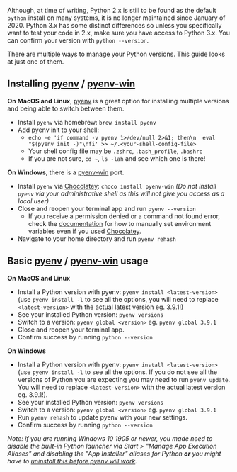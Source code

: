 Although, at time of writing, Python 2.x is still to be found as the default `python` install on many systems, it is no longer maintained since January of 2020. Python 3.x has some distinct differences so unless you specifically want to test your code in 2.x, make sure you have access to Python 3.x. You can confirm your version with `python --version`.

There are multiple ways to manage your Python versions. This guide looks at just one of them.

## Installing [pyenv](https://github.com/pyenv/pyenv) / [pyenv-win](https://github.com/pyenv-win/pyenv-win)
**On MacOS and Linux**, [pyenv](https://github.com/pyenv/pyenv) is a great option for installing multiple versions and being able to switch between them.
- Install `pyenv` via homebrew: `brew install pyenv`
- Add pyenv init to your shell:
    - `echo -e 'if command -v pyenv 1>/dev/null 2>&1; then\n  eval "$(pyenv init -)"\nfi' >> ~/.<your-shell-config-file>`
    - Your shell config file may be `.zshrc`, `.bash_profile`, `.bashrc`
    - If you are not sure, `cd ~`, `ls -lah` and see which one is there!

**On Windows**, there is a [pyenv-win](https://github.com/pyenv-win/pyenv-win) port.
- Install `pyenv` via [Chocolatey](https://chocolatey.org/): `choco install pyenv-win` _(Do not install `pyenv` via your administrative shell as this will not give you access as a local user)_
- Close and reopen your terminal app and run `pyenv --version`
    - If you receive a permission denied or a command not found error, check the [documentation](https://github.com/pyenv-win/pyenv-win#finish-the-installation) for how to manually set environment variables even if you used [Chocolatey](https://chocolatey.org/).
- Navigate to your home directory and run `pyenv rehash`

## Basic [pyenv](https://github.com/pyenv/pyenv) / [pyenv-win](https://github.com/pyenv-win/pyenv-win) usage
**On MacOS and Linux**
- Install a Python version with pyenv: `pyenv install <latest-version>` (use `pyenv install -l` to see all the options, you will need to replace `<latest-version>` with the actual latest version eg. 3.9.1!)
- See your installed Python version: `pyenv versions`
- Switch to a version: `pyenv global <version>` eg. `pyenv global 3.9.1`
- Close and reopen your terminal app.
- Confirm success by running `python --version`

**On Windows**

- Install a Python version with pyenv: `pyenv install <latest-version>` (use `pyenv install -l` to see all the options. If you do not see all the versions of Python you are expecting you may need to run `pyenv update`. You will need to replace `<latest-version>` with the actual latest version eg. 3.9.1!).
- See your installed Python version: `pyenv versions`
- Switch to a version: `pyenv global <version>` eg. `pyenv global 3.9.1`
- Run `pyenv rehash` to update pyenv with your new settings.
- Confirm success by running `python --version`

_Note: if you are running Windows 10 1905 or newer, you made need to disable the built-in Python launcher via Start > "Manage App Execution Aliases" and disabling the "App Installer" aliases for Python **or** you might have to [uninstall this before pyenv will work](https://www.educative.io/edpresso/how-to-uninstall-python)._